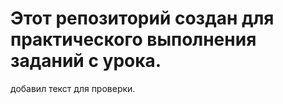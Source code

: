 # Этот репозиторий создан для практического выполнения заданий с урока.



добавил текст для проверки.